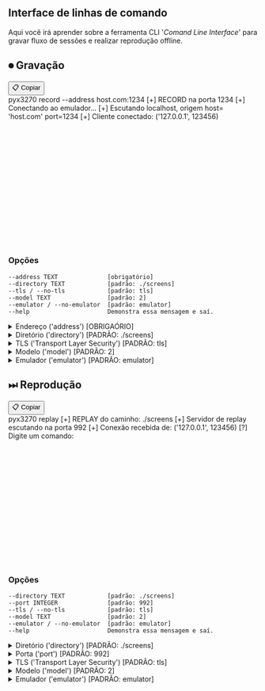 ## Interface de linhas de comando
Aqui você irá aprender sobre a ferramenta CLI <span class='aqua'>'*Comand Line Interface*'</span> para gravar fluxo de sessões e realizar reprodução offline.

## ⏺ Gravação
<div style="position: relative; margin-top: 20px;">
  <!-- Botão de copiar -->
  <button class="copy-btn" onclick="copyText('pyx3270 record --address host:port', this)">📋 Copiar</button>

  <!-- Terminal animado -->
  <div class="termynal" data-termynal data-termynal-startDelay="400" style="min-height: 300px;">
    <span data-ty="input">pyx3270 record --address host.com:1234</span>
    <span data-ty data-ty-delay="800">[+] RECORD na porta <span class='aqua'>1234</span></span>
    <span data-ty data-ty-delay="810">[+] Conectando ao emulador<span class='gold'>...</span></span>
    <span data-ty data-ty-delay="825">[+] Escutando localhost, origem <span class='gold'>host</span>= <span class='lawngreen'>'host.com'</span> <span class='gold'>port</span>=<span class='aqua'>1234</span></span>
    <span data-ty data-ty-delay="935">[+] Cliente conectado: (<span class='lawngreen'>'127.0.0.1'</span>, <span class='aqua'>123456)</span>
  </div>
</div>

### <span class="gold">Opções</span>
    --address TEXT              [obrigatório]
    --directory TEXT            [padrão: ./screens]
    --tls / --no-tls            [padrão: tls]
    --model TEXT                [padrão: 2]
    --emulator / --no-emulator  [padrão: emulator]
    --help                      Demonstra essa mensagem e saí.
<details>
  <summary>Endereço (<span class='aqua'>'address'</span>) <span class='deeppink'>[OBRIGAÓRIO]</span></summary>
  <p><strong>Descrição:</strong> IP/Hostname e porta do sistema mainframe.</p>
  ```shell
  pyx3270 record --address 177.139.188.25:3270 --no-tls
  ```
  <p>
    <blockquote>
    <strong>Nota:</strong> Este é o endereço para o mainframe do curso de mainframe/cobol da 
    <a href="https://futureschoolead.com.br/" target="_blank" rel="noopener">
      Futureschool
    </a>
    </blockquote>
  </p>
</details> 

<details>
  <summary>Diretório (<span class='aqua'>'directory'</span>) <span class='gold'>[PADRÃO: ./screens]</span></summary>
  <p><strong>Descrição:</strong> Caminho onde as telas serão salvas como <span class='deeppink'>'.bin'</span></p>
  ```shell
  pyx3270 record --address host:port --directory './exemplo de caminho'
  ```
</details>

<details>
  <summary>TLS (<span class='aqua'>'Transport Layer Security'</span>) <span class='gold'>[PADRÃO: tls]</span></summary>
  <p><strong>Descrição:</strong> Protocolo de segurança que criptografa os dados na comunicação. Caso não tenha TLS use: `--no-tls`</p>
  ```shell
  pyx3270 record --address host:port --no-tls
  ```
</details>

<details>
  <summary>Modelo (<span class='aqua'>'model'</span>) <span class='gold'>[PADRÃO: 2]</span></summary>
  <p><strong>Descrição:</strong>O X3270 suporta diferentes modelos de terminal, cada um com dimensões específicas de linhas e colunas. Abaixo estão os modelos disponíveis:</p>
  <table>
    <thead>
      <tr>
        <th>Modelo</th>
        <th>Linhas</th>
        <th>Colunas</th>
        <th>Descrição</th>
      </tr>
    </thead>
    <tbody>
      <tr>
        <td>2</td>
        <td>24</td>
        <td>80</td>
        <td>Modelo clássico 24x80, usado em terminais básicos.</td>
      </tr>
      <tr>
        <td>3</td>
        <td>32</td>
        <td>80</td>
        <td>Modelo de 32 linhas com 80 colunas, oferece mais espaço vertical.</td>
      </tr>
      <tr>
        <td>4</td>
        <td>43</td>
        <td>80</td>
        <td>Modelo de 43 linhas com 80 colunas, adequado para telas mais longas.</td>
      </tr>
      <tr>
        <td>5</td>
        <td>27</td>
        <td>132</td>
        <td>Modelo estendido com 27 linhas e 132 colunas, ideal para telas largas.</td>
      </tr>
    </tbody>
  </table>
  <blockquote>
    <strong>Nota:</strong> A escolha do modelo influencia o layout das telas 
    TN3270 exibidas pelo emulador.
  </blockquote>
</details>

<details>
  <summary>Emulador (<span class='aqua'>'emulator'</span>) <span class='gold'>[PADRÃO: emulator]</span></summary>
  <p><strong>Descrição:</strong> Abre o emulador x3270 ou wc3270 de acordo com o sistema operacional, caso apenas queira abrir o servidor e usar outro emulador use: `--no-emulator`</p>
  ```shell
  pyx3270 record --address host:port --no-emulator
  ```
</details>


## ⏭ Reprodução
<div style="position: relative; margin-top: 20px;">
  <!-- Botão de copiar -->
  <button class="copy-btn" onclick="copyText('pyx3270 replay', this)">📋 Copiar</button>

  <!-- Terminal animado -->
  <div class="termynal" data-termynal data-termynal-startDelay="400" style="min-height: 300px;">
    <span data-ty="input">pyx3270 replay</span>
    <span data-ty data-ty-delay="800">[+] REPLAY do caminho: <span class='deeppink'>./screens</span></span>
    <span data-ty data-ty-delay="825">[+] Servidor de replay escutando na porta <span class='aqua'>992</span></span>
    <span data-ty data-ty-delay="935">[+] Conexão recebida de: (<span class='lawngreen'>'127.0.0.1'</span>, <span class='aqua'>123456)</span>
    <span data-ty data-ty-delay="955">[?] Digite um comando:</span>
  </div>
</div>

### <span class="gold">Opções</span>
    --directory TEXT            [padrão: ./screens]
    --port INTEGER              [padrão: 992]
    --tls / --no-tls            [padrão: tls]
    --model TEXT                [padrão: 2]
    --emulator / --no-emulator  [padrão: emulator]
    --help                      Demonstra essa mensagem e saí.

<details>
  <summary>Diretório (<span class='aqua'>'directory'</span>) <span class='gold'>[PADRÃO: ./screens]</span></summary>
  <p><strong>Descrição:</strong> Caminho onde as telas gravadas serão lidas para reprodução.</p>
  ```shell
  pyx3270 replay --directory './screens'
  ```
</details> 

 <details>
  <summary>Porta (<span class='aqua'>'port'</span>) <span class='gold'>[PADRÃO: 992]</span></summary>
  <p><strong>Descrição:</strong> Porta TCP onde o servidor de replay irá escutar conexões.</p>
  ```shell
  pyx3270 replay --port 12345
  ```
</details>

<details>
  <summary>TLS (<span class='aqua'>'Transport Layer Security'</span>) <span class='gold'>[PADRÃO: tls]</span></summary>
  <p><strong>Descrição:</strong> Protocolo de segurança que criptografa os dados na comunicação. Caso não tenha TLS
      use: `--no-tls`</p> 
      
  ```shell
  pyx3270 replay --no-tls
  ```
</details>

<details>
  <summary>Modelo (<span class='aqua'>'model'</span>) <span class='gold'>[PADRÃO: 2]</span></summary>
  <p><strong>Descrição:</strong>O X3270 suporta diferentes modelos de terminal, cada um com dimensões específicas de
      linhas e colunas.</p>
  <table>
      <thead>
          <tr>
              <th>Modelo</th>
              <th>Linhas</th>
              <th>Colunas</th>
              <th>Descrição</th>
          </tr>
      </thead>
      <tbody>
          <tr>
              <td>2</td>
              <td>24</td>
              <td>80</td>
              <td>Modelo clássico 24x80, usado em terminais básicos.</td>
          </tr>
          <tr>
              <td>3</td>
              <td>32</td>
              <td>80</td>
              <td>Modelo de 32 linhas com 80 colunas, oferece mais espaço vertical.</td>
          </tr>
          <tr>
              <td>4</td>
              <td>43</td>
              <td>80</td>
              <td>Modelo de 43 linhas com 80 colunas, adequado para telas mais longas.</td>
          </tr>
          <tr>
              <td>5</td>
              <td>27</td>
              <td>132</td>
              <td>Modelo estendido com 27 linhas e 132 colunas, ideal para telas largas.</td>
          </tr>
      </tbody>
  </table>
  <blockquote> <strong>Nota:</strong> A escolha do modelo influencia o layout das telas TN3270 exibidas pelo emulador.
  </blockquote>
</details>

<details>
  <summary>Emulador (<span class='aqua'>'emulator'</span>) <span class='gold'>[PADRÃO: emulator]</span></summary>
  <p><strong>Descrição:</strong> Abre o emulador x3270 ou wc3270 de acordo com o sistema operacional. Caso apenas
      queira abrir o servidor use: `--no-emulator`</p>
  ```shell
  pyx3270 replay --no-emulator
  ```
</details>